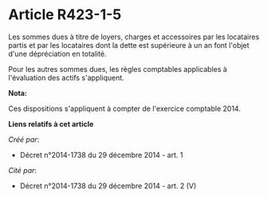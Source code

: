 # Article R423-1-5

Les sommes dues à titre de loyers, charges et accessoires par les locataires partis et par les locataires dont la dette est
supérieure à un an font l'objet d'une dépréciation en totalité. 

Pour les autres sommes dues, les règles comptables applicables à l'évaluation des actifs s'appliquent.

**Nota:**

Ces dispositions s'appliquent à compter de l'exercice comptable 2014.

**Liens relatifs à cet article**

_Créé par_:

  - Décret n°2014-1738 du 29 décembre 2014 - art. 1

_Cité par_:

  - Décret n°2014-1738 du 29 décembre 2014 - art. 2 (V)
